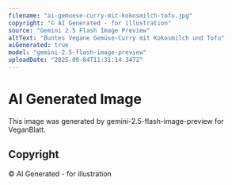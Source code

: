 ```yaml
---
filename: "ai-gemuese-curry-mit-kokosmilch-tofu.jpg"
copyright: "© AI Generated - for illustration"
source: "Gemini 2.5 Flash Image Preview"
altText: "Buntes Vegane Gemüse-Curry mit Kokosmilch und Tofu"
aiGenerated: true
model: "gemini-2.5-flash-image-preview"
uploadDate: "2025-09-04T11:31:14.347Z"
---
```


# AI Generated Image

This image was generated by gemini-2.5-flash-image-preview for VeganBlatt.

## Copyright
© AI Generated - for illustration

